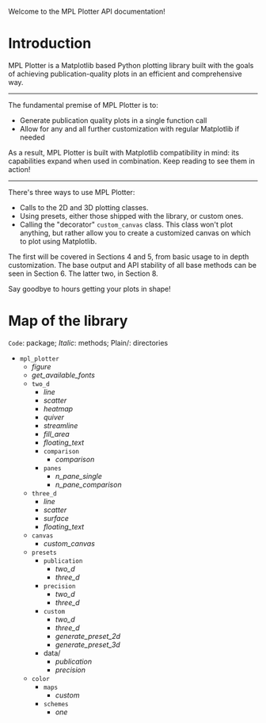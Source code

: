 Welcome to the MPL Plotter API documentation!

# Introduction

MPL Plotter is a Matplotlib based Python plotting library built with the goals of achieving publication-quality plots in an efficient and comprehensive way. 

---

The fundamental premise of MPL Plotter is to:
- Generate publication quality plots in a single function call
- Allow for any and all further customization with regular Matplotlib if needed

As a result, MPL Plotter is built with Matplotlib compatibility in mind: its capabilities expand when used in combination. Keep reading to see them in action!

---

There's three ways to use MPL Plotter:
- Calls to the 2D and 3D plotting classes. 
- Using presets, either those shipped with the library, or custom ones. 
- Calling the "decorator" `custom_canvas` class. This class won't plot anything, but rather allow you to create a customized canvas on which to plot using Matplotlib.
    
The first will be covered in Sections 4 and 5, from basic usage to in depth customization. The base output and API stability of all base methods can be seen in Section 6. The latter two, in Section 8.

Say goodbye to hours getting your plots in shape!

# Map of the library

`Code`: package; _Italic_: methods; Plain/: directories 

- `mpl_plotter`
    - _figure_
    - _get_available_fonts_
    - `two_d`
        - _line_
        - _scatter_
        - _heatmap_
        - _quiver_
        - _streamline_
        - _fill_area_
        - _floating_text_
        - `comparison`
            - _comparison_
        - `panes`
            - _n_pane_single_
            - _n_pane_comparison_
    - `three_d`
        - _line_
        - _scatter_
        - _surface_
        - _floating_text_
    - `canvas`
        - _custom_canvas_
    - `presets`
        - `publication`
            - _two_d_
            - _three_d_
        - `precision`
            - _two_d_
            - _three_d_
        - `custom`
            - _two_d_
            - _three_d_
            - _generate_preset_2d_
            - _generate_preset_3d_
        - data/
            - _publication_
            - _precision_
    - `color`
        - `maps`
            - _custom_
        - `schemes`
            - _one_
